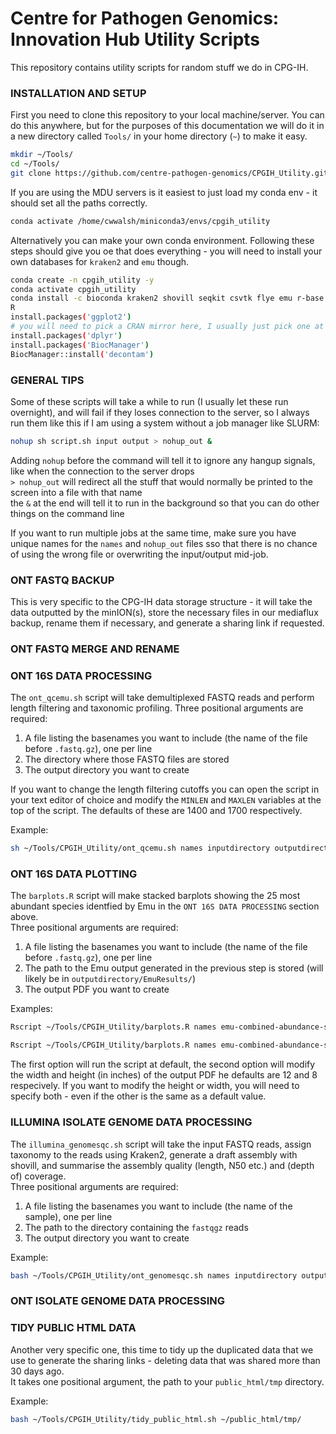# Centre for Pathogen Genomics: Innovation Hub Utility Scripts

This repository contains utility scripts for random stuff we do in CPG-IH.  

### INSTALLATION AND SETUP
First you need to clone this repository to your local machine/server. You can do this anywhere, but for the purposes of this documentation we will do it in a new directory called `Tools/` in your home directory (`~`) to make it easy.  

```bash
mkdir ~/Tools/
cd ~/Tools/
git clone https://github.com/centre-pathogen-genomics/CPGIH_Utility.git 
```

If you are using the MDU servers is it easiest to just load my conda env - it should set all the paths correctly.  

```bash
conda activate /home/cwwalsh/miniconda3/envs/cpgih_utility
```

Alternatively you can make your own conda environment. Following these steps should give you oe that does everything - you will need to install your own databases for `kraken2` and `emu` though.  

```bash
conda create -n cpgih_utility -y
conda activate cpgih_utility
conda install -c bioconda kraken2 shovill seqkit csvtk flye emu r-base
R
install.packages('ggplot2')
# you will need to pick a CRAN mirror here, I usually just pick one at random
install.packages('dplyr')
install.packages('BiocManager')
BiocManager::install('decontam')
```

### GENERAL TIPS
Some of these scripts will take a while to run (I usually let these run overnight), and will fail if they loses connection to the server, so I always run them like this if I am using a system without a job manager like SLURM:  

```bash
nohup sh script.sh input output > nohup_out &
```

Adding `nohup` before the command will tell it to ignore any hangup signals, like when the connection to the server drops  
`> nohup_out` will redirect all the stuff that would normally be printed to the screen into a file with that name  
the `&` at the end will tell it to run in the background so that you can do other things on the command line  

If you want to run multiple jobs at the same time, make sure you have unique names for the `names` and `nohup_out` files sso that there is no chance of using the wrong file or overwriting the input/output mid-job. 

### ONT FASTQ BACKUP
This is very specific to the CPG-IH data storage structure - it will take the data outputted by the minION(s), store the necessary files in our mediaflux backup, rename them if necessary, and generate a sharing link if requested.   

### ONT FASTQ MERGE AND RENAME



### ONT 16S DATA PROCESSING
The `ont_qcemu.sh` script will take demultiplexed FASTQ reads and perform length filtering and taxonomic profiling.
Three positional arguments are required:
1. A file listing the basenames you want to include (the name of the file before `.fastq.gz`), one per line
2. The directory where those FASTQ files are stored
3. The output directory you want to create  

If you want to change the length filtering cutoffs you can open the script in your text editor of choice and modify the `MINLEN` and `MAXLEN` variables at the top of the script. The defaults of these are 1400 and 1700 respectively.  

Example:
```bash
sh ~/Tools/CPGIH_Utility/ont_qcemu.sh names inputdirectory outputdirectory > nohup_out &
```

### ONT 16S DATA PLOTTING
The `barplots.R` script will make stacked barplots showing the 25 most abundant species identfied by Emu in the `ONT 16S DATA PROCESSING` section above.  
Three positional arguments are required:
1. A file listing the basenames you want to include (the name of the file before `.fastq.gz`), one per line
2. The path to the Emu output generated in the previous step is stored (will likely be in `outputdirectory/EmuResults/`)
3. The output PDF you want to create  

Examples:
```bash
Rscript ~/Tools/CPGIH_Utility/barplots.R names emu-combined-abundance-species.tsv barplot.pdf

Rscript ~/Tools/CPGIH_Utility/barplots.R names emu-combined-abundance-species.tsv barplot.pdf 24 8
```

The first option will run the script at default, the second option will modify the width and height (in inches) of the output PDF he defaults are 12 and 8 respecively. If you want to modify the height or width, you will need to specify both - even if the other is the same as a default value.  

### ILLUMINA ISOLATE GENOME DATA PROCESSING
The `illumina_genomesqc.sh` script will take the input FASTQ reads, assign taxonomy to the reads using Kraken2, generate a draft assembly with shovill, and summarise the assembly quality (length, N50 etc.) and (depth of) coverage.  
Three positional arguments are required:
1. A file listing the basenames you want to include (the name of the sample), one per line
2. The path to the directory containing the `fastqgz` reads
3. The output directory you want to create 

Example:
```bash
bash ~/Tools/CPGIH_Utility/ont_genomesqc.sh names inputdirectory outputdirectory
```

### ONT ISOLATE GENOME DATA PROCESSING
### TIDY PUBLIC HTML DATA
Another very specific one, this time to tidy up the duplicated data that we use to generate the sharing links - deleting data that was shared more than 30 days ago.  
It takes one positional argument, the path to your `public_html/tmp` directory.  

Example:
```bash
bash ~/Tools/CPGIH_Utility/tidy_public_html.sh ~/public_html/tmp/
```
